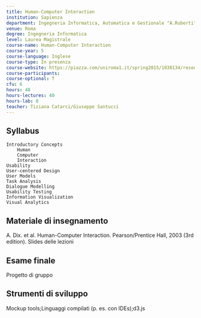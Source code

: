 ```yaml
---
title: Human-Computer Interaction
institution: Sapienza
department: Ingegneria Informatica, Automatica e Gestionale "A.Ruberti"
venue: Roma
degree: Ingegneria Informatica
level: Laurea Magistrale
course-name: Human-Computer Interaction
course-year: 5
course-language: Inglese
course-type: In presenza
course-website: https://piazza.com/uniroma1.it/spring2015/1038134/resources
course-participants: 
course-optional: T
cfu: 6
hours: 48
hours-lectures: 40
hours-lab: 8
teacher: Tiziana Catarci/Giuseppe Santucci
---
```



 ## Syllabus 

    Introductory Concepts
        Human 
        Computer 
        Interaction
    Usability 
    User-centered Design 
    User Models 
    Task Analysis 
    Dialogue Modelling
    Usability Testing 
    Information Visualization
    Visual Analytics


 ## Materiale di insegnamento 
A. Dix. et al. Human-Computer Interaction. Pearson/Prentice Hall, 2003 (3rd edition). 
Slides delle lezioni

 ## Esame finale 
Progetto di gruppo

 ## Strumenti di sviluppo 
Mockup tools;Linguaggi compilati (p. es. con IDEs);d3.js
